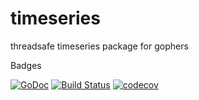 # timeseries

threadsafe timeseries package for gophers

Badges


[![GoDoc](https://godoc.org/github.com/axamon/timeseries?status.svg)](https://godoc.org/github.com/axamon/timeseries)
[![Build Status](https://travis-ci.org/axamon/timeseries.svg?branch=master)](https://travis-ci.org/axamon/timeseries)
[![codecov](https://codecov.io/gh/axamon/timeseries/branch/master/graph/badge.svg)](https://codecov.io/gh/axamon/timeseries)